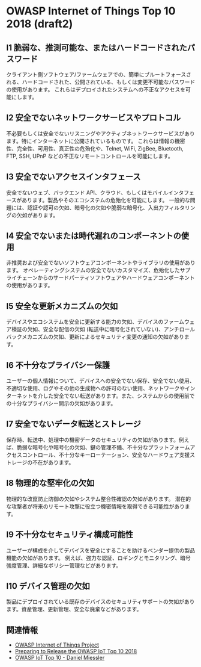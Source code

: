 # OWASP Internet of Things Top 10 2018 (draft2)

## I1 脆弱な、推測可能な、またはハードコードされたパスワード

クライアント側ソフトウェア/ファームウェアでの、簡単にブルートフォースされる、ハードコードされた、公開されている、もしくは変更不可能なパスワードの使用があります。
これらはデプロイされたシステムへの不正なアクセスを可能にします。

## I2 安全でないネットワークサービスやプロトコル

不必要もしくは安全でないリスニングやアクティブネットワークサービスがあります。特にインターネットに公開されているものです。
これらは情報の機密性、完全性、可用性、真正性の危殆化や、Telnet, WiFi, ZigBee, Bluetooth, FTP, SSH, UPnP などの不正なリモートコントロールを可能にします。

## I3 安全でないアクセスインタフェース

安全でないウェブ、バックエンド API、クラウド、もしくはモバイルインタフェースがあります。製品やそのエコシステムの危殆化を可能にします。
一般的な問題には、認証や認可の欠如、暗号化の欠如や脆弱な暗号化、入出力フィルタリングの欠如があります。

## I4 安全でないまたは時代遅れのコンポーネントの使用

非推奨および安全でないソフトウェアコンポーネントやライブラリの使用があります。
オペレーティングシステムの安全でないカスタマイズ、危殆化したサプライチェーンからのサードパーティソフトウェアやハードウェアコンポーネントの使用があります。

## I5 安全な更新メカニズムの欠如

デバイスやエコシステムを安全に更新する能力の欠如、デバイスのファームウェア検証の欠如、安全な配信の欠如 (転送中に暗号化されていない)、アンチロールバックメカニズムの欠如、更新によるセキュリティ変更の通知の欠如があります。

## I6 不十分なプライバシー保護

ユーザーの個人情報について、デバイスへの安全でない保存、安全でない使用、不適切な使用、ログやその他の生成物への許可のない使用、ネットワークやインターネットを介した安全でない転送があります。また、システムからの使用前での十分なプライバシー開示の欠如があります。

## I7 安全でないデータ転送とストレージ

保存時、転送中、処理中の機密データのセキュリティの欠如があります。例えば、脆弱な暗号化や暗号化の欠如、鍵の管理不備、不十分なプラットフォームアクセスコントロール、不十分なキーローテーション、安全なハードウェア支援ストレージの不在があります。

## I8 物理的な堅牢化の欠如

物理的な改竄防止防御の欠如やシステム整合性確認の欠如があります。
潜在的な攻撃者が将来のリモート攻撃に役立つ機密情報を取得できる可能性があります。

## I9 不十分なセキュリティ構成可能性

ユーザーが構成を介してデバイスを安全にすることを助けるベンダー提供の製品機能の欠如があります。
例えば、強力な認証、ロギングとモニタリング、暗号強度管理、詳細なポリシー管理などがあります。

## I10 デバイス管理の欠如

製品にデプロイされている既存のデバイスのセキュリティサポートの欠如があります。資産管理、更新管理、安全な廃棄などがあります。

## 関連情報

- [OWASP Internet of Things Project](https://www.owasp.org/index.php/OWASP_Internet_of_Things_Project)
- [Preparing to Release the OWASP IoT Top 10 2018](https://danielmiessler.com/blog/preparing-to-release-the-owasp-iot-top-10-2018/)
- [OWASP IoT Top 10 - Daniel Miessler](https://www.youtube.com/watch?v=aolD9zmYBmQ)
